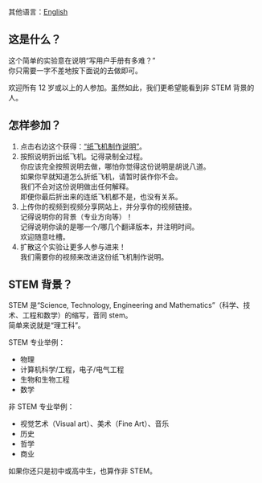 其他语言：[English](index.html)

## 这是什么？

这个简单的实验意在说明“写用户手册有多难？”  
你只需要一字不差地按下面说的去做即可。

欢迎所有 12 岁或以上的人参加。虽然如此，我们更希望能看到非 STEM 背景的人。

## 怎样参加？

  1. 点击右边这个获得：[“纸飞机制作说明”][link-manual]。
  2. 按照说明折出纸飞机。记得录制全过程。  
     你应该完全按照说明去做，哪怕你觉得这份说明是胡说八道。  
     如果你早就知道怎么折纸飞机，请暂时装作你不会。  
     我们不会对这份说明做出任何解释。  
     即便你最后折出来的连纸飞机都不是，也没有关系。
  3. 上传你的视频到视频分享网站上，并分享你的视频链接。  
     记得说明你的背景（专业方向等）！  
     记得说明你读的是哪一个/哪几个翻译版本，并注明时间。  
     欢迎随意吐槽。  
  4. 扩散这个实验让更多人参与进来！  
     我们需要你的视频来改进这份纸飞机制作说明。

## STEM 背景？

STEM 是“Science, Technology, Engineering and Mathematics”（科学、技术、工程和数学）的缩写，音同 stem。  
简单来说就是“理工科”。

STEM 专业举例：

  - 物理
  - 计算机科学/工程，电子/电气工程
  - 生物和生物工程
  - 数学

非 STEM 专业举例：
  
  - 视觉艺术（Visual art）、美术（Fine Art）、音乐
  - 历史
  - 哲学
  - 商业

如果你还只是初中或高中生，也算作非 STEM。

[link-manual]: Instructions-zh-HanS.html
